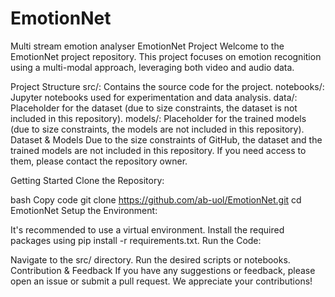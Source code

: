# EmotionNet
Multi stream emotion analyser
EmotionNet Project
Welcome to the EmotionNet project repository. This project focuses on emotion recognition using a multi-modal approach, leveraging both video and audio data.

Project Structure
src/: Contains the source code for the project.
notebooks/: Jupyter notebooks used for experimentation and data analysis.
data/: Placeholder for the dataset (due to size constraints, the dataset is not included in this repository).
models/: Placeholder for the trained models (due to size constraints, the models are not included in this repository).
Dataset & Models
Due to the size constraints of GitHub, the dataset and the trained models are not included in this repository. If you need access to them, please contact the repository owner.

Getting Started
Clone the Repository:

bash
Copy code
git clone https://github.com/ab-uol/EmotionNet.git
cd EmotionNet
Setup the Environment:

It's recommended to use a virtual environment.
Install the required packages using pip install -r requirements.txt.
Run the Code:

Navigate to the src/ directory.
Run the desired scripts or notebooks.
Contribution & Feedback
If you have any suggestions or feedback, please open an issue or submit a pull request. We appreciate your contributions!
